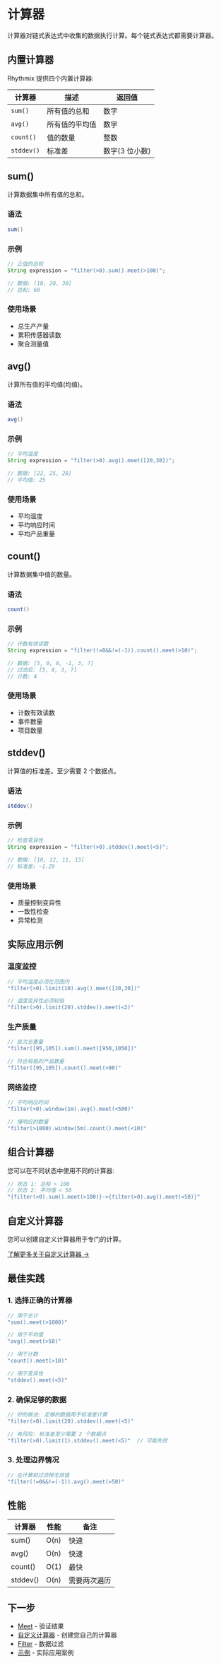 # 计算器

计算器对链式表达式中收集的数据执行计算。每个链式表达式都需要计算器。

## 内置计算器

Rhythmix 提供四个内置计算器:

| 计算器 | 描述 | 返回值 |
|------------|-------------|---------|
| `sum()` | 所有值的总和 | 数字 |
| `avg()` | 所有值的平均值 | 数字 |
| `count()` | 值的数量 | 整数 |
| `stddev()` | 标准差 | 数字(3 位小数) |

## sum()

计算数据集中所有值的总和。

### 语法

```java
sum()
```

### 示例

```java
// 正值的总和
String expression = "filter(>0).sum().meet(>100)";

// 数据: [10, 20, 30]
// 总和: 60
```

### 使用场景

- 总生产产量
- 累积传感器读数
- 聚合测量值

## avg()

计算所有值的平均值(均值)。

### 语法

```java
avg()
```

### 示例

```java
// 平均温度
String expression = "filter(>0).avg().meet([20,30])";

// 数据: [22, 25, 28]
// 平均值: 25
```

### 使用场景

- 平均温度
- 平均响应时间
- 平均产品重量

## count()

计算数据集中值的数量。

### 语法

```java
count()
```

### 示例

```java
// 计数有效读数
String expression = "filter(!=0&&!=(-1)).count().meet(>10)";

// 数据: [5, 0, 8, -1, 3, 7]
// 过滤后: [5, 8, 3, 7]
// 计数: 4
```

### 使用场景

- 计数有效读数
- 事件数量
- 项目数量

## stddev()

计算值的标准差。至少需要 2 个数据点。

### 语法

```java
stddev()
```

### 示例

```java
// 检查变异性
String expression = "filter(>0).stddev().meet(<5)";

// 数据: [10, 12, 11, 13]
// 标准差: ~1.29
```

### 使用场景

- 质量控制变异性
- 一致性检查
- 异常检测

## 实际应用示例

### 温度监控

```java
// 平均温度必须在范围内
"filter(>0).limit(10).avg().meet([20,30])"

// 温度变异性必须较低
"filter(>0).limit(20).stddev().meet(<2)"
```

### 生产质量

```java
// 批次总重量
"filter([95,105]).sum().meet([950,1050])"

// 符合规格的产品数量
"filter([95,105]).count().meet(>90)"
```

### 网络监控

```java
// 平均响应时间
"filter(>0).window(1m).avg().meet(<500)"

// 慢响应的数量
"filter(>1000).window(5m).count().meet(<10)"
```

## 组合计算器

您可以在不同状态中使用不同的计算器:

```java
// 状态 1: 总和 > 100
// 状态 2: 平均值 < 50
"{filter(>0).sum().meet(>100)}->{filter(>0).avg().meet(<50)}"
```

## 自定义计算器

您可以创建自定义计算器用于专门的计算。

[了解更多关于自定义计算器 →](../../advanced/custom-calculators.md)

## 最佳实践

### 1. 选择正确的计算器

```java
// 用于总计
"sum().meet(>1000)"

// 用于平均值
"avg().meet(>50)"

// 用于计数
"count().meet(>10)"

// 用于变异性
"stddev().meet(<5)"
```

### 2. 确保足够的数据

```java
// 好的做法: 足够的数据用于标准差计算
"filter(>0).limit(20).stddev().meet(<5)"

// 有风险: 标准差至少需要 2 个数据点
"filter(>0).limit(1).stddev().meet(<5)"  // 可能失败
```

### 3. 处理边界情况

```java
// 在计算前过滤掉无效值
"filter(!=0&&!=(-1)).avg().meet(>50)"
```

## 性能

| 计算器 | 性能 | 备注 |
|------------|-------------|-------|
| sum() | O(n) | 快速 |
| avg() | O(n) | 快速 |
| count() | O(1) | 最快 |
| stddev() | O(n) | 需要两次遍历 |

## 下一步

- [Meet](./meet.md) - 验证结果
- [自定义计算器](../../advanced/custom-calculators.md) - 创建您自己的计算器
- [Filter](./filter.md) - 数据过滤
- [示例](../../examples/temperature-monitoring.md) - 实际应用案例

